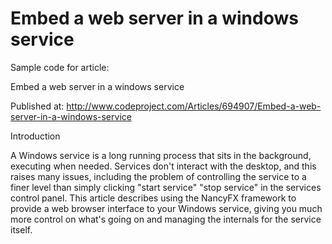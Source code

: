 # Embed a web server in a windows service

Sample code for article:

Embed a web server in a windows service

Published at: http://www.codeproject.com/Articles/694907/Embed-a-web-server-in-a-windows-service

Introduction

A Windows service is a long running process that sits in the background, executing when needed. Services don't interact with the desktop, and this raises many issues, including the problem of controlling the service to a finer level than simply clicking "start service" "stop service" in the services control panel. This article describes using the NancyFX framework to provide a web browser interface to your Windows service, giving you much more control on what's going on and managing the internals for the service itself.
